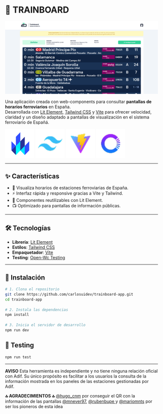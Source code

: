 # 🚆 TRAINBOARD

![Preview](./public/readme_screen.png)

Una aplicación creada con web-components para consultar **pantallas de horarios ferroviarios** en España.  
Desarrollada con [Lit Element](https://lit.dev/), [Tailwind CSS](https://tailwindcss.com/) y [Vite](https://vitejs.dev/) para ofrecer velocidad, claridad y un diseño adaptado a pantallas de visualización en el sistema ferroviario de Españá.

<p>
  <img src="./public/lit_logo.svg" width="96" />
  <img src="./public/tailwind_logo.png" width="96" />
  <img src="./public/vite_logo.png" width="96" />
  <img src="./public/open_wc_logo.png" width="96" />
</p>

---

## ✨ Características

- 📍 Visualiza horarios de estaciones ferroviarias de España.
- ⚡ Interfaz rápida y responsive gracias a Vite y Tailwind.
- 🧩 Componentes reutilizables con Lit Element.
- 📺 Optimizado para pantallas de información públicas.

---

## 🛠️ Tecnologías

- **Librería**: [Lit Element](https://lit.dev/)
- **Estilos**: [Tailwind CSS](https://tailwindcss.com/)
- **Empaquetador**: [Vite](https://vitejs.dev/)
- **Testing**: [Open-Wc Testing](https://open-wc.org/docs/testing/testing-package/#chai)



---

## 🚀 Instalación

```bash
# 1. Clona el repositorio
git clone https://github.com/carlosuidev/trainboard-app.git
cd trainboard-app

# 2. Instala las dependencias
npm install

# 3. Inicia el servidor de desarrollo
npm run dev
```

## 🧪 Testing

```bash
npm run test
```

---

**AVISO**
Esta herramienta es independiente y no tiene ninguna relación oficial con Adif. Su único propósito es facilitar a los usuarios la consulta de la información mostrada en los paneles de las estaciones gestionadas por Adif.

**🔝 AGRADECIMIENTOS 🔝**
[@hugo_cnm](https://x.com/hugo_cnm) por conseguir el QR con la información de las pantallas
[@mnever97](https://x.com/mnever97), [@rubenbupe ](https://x.com/rubenbupe ) y [@mariomnts](https://x.com/@mariomnts) por ser los pioneros de esta idea



